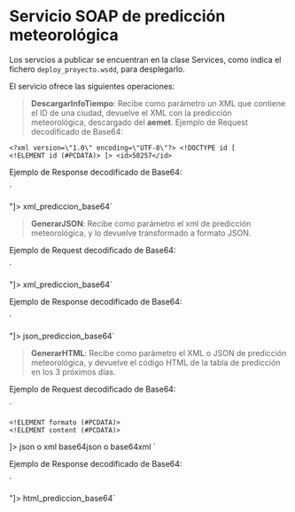 # Servicio SOAP de predicción meteorológica

Los servcios a publicar se encuentran en la clase Services, como indica el fichero `deploy_proyecto.wsdd`, para desplegarlo.

El servicio ofrece las siguientes operaciones:

> __DescargarInfoTiempo__: Recibe como parámetro un XML que contiene el ID de una ciudad, devuelve el XML con la predicción meteorológica, descargado del **aemet**.
Ejemplo de Request decodificado de Base64:

`<?xml version=\"1.0\" encoding=\"UTF-8\"?>
	<!DOCTYPE id [					
	<!ELEMENT id (#PCDATA)>
]>
<id>50257</id>`

Ejemplo de Response decodificado de Base64:

`<?xml version=\"1.0\" encoding=\"UTF-8\"?>
<!DOCTYPE resultado [
<!ELEMENT resultado (#PCDATA)>
"]>
<resultado>xml_prediccion_base64</resultado>`


> __GenerarJSON__: Recibe como parámetro el xml de predicción meteorológica, y lo devuelve transformado a formato JSON.

Ejemplo de Request decodificado de Base64:

`<?xml version=\"1.0\" encoding=\"UTF-8\"?>
<!DOCTYPE aemet [
	<!ELEMENT aemet (#PCDATA)>
"]>
<aemet>xml_prediccion_base64</aemet>`

Ejemplo de Response decodificado de Base64:

`<?xml version=\"1.0\" encoding=\"UTF-8\"?>
<!DOCTYPE resultado [
	<!ELEMENT resultado (#PCDATA)>
"]>
<resultado>json_prediccion_base64</resultado>`


> __GenerarHTML__: Recibe como parámetro el XML o JSON de predicción meteorológica, y devuelve el código HTML de la tabla de predicción en los 3 próximos días.


Ejemplo de Request decodificado de Base64:

`<?xml version=\"1.0\" encoding=\"UTF-8\"?>
<!DOCTYPE raiz [
	<!ELEMENT raiz (formato, content)>
	<!ELEMENT formato (#PCDATA)>
	<!ELEMENT content (#PCDATA)>
]>
<raiz>
	<formato>json o xml</formato>
	<content>base64json o base64xml</content>
</raiz>`

Ejemplo de Response decodificado de Base64:

`<?xml version=\"1.0\" encoding=\"UTF-8\"?>
<!DOCTYPE resultado [
	<!ELEMENT resultado (#PCDATA)>
"]>
<resultado>html_prediccion_base64</resultado>`

